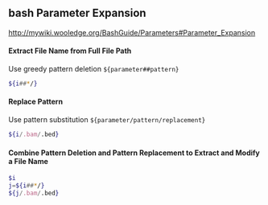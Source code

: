 ## bash Parameter Expansion

<http://mywiki.wooledge.org/BashGuide/Parameters#Parameter_Expansion>

#### Extract File Name from Full File Path

Use greedy pattern deletion `${parameter##pattern}`

```bash
${i##*/}
```
#### Replace Pattern

Use pattern substitution `${parameter/pattern/replacement}`

```bash
${i/.bam/.bed}
```
#### Combine Pattern Deletion and Pattern Replacement to Extract and Modify a File Name

```bash
$i
j=${i##*/}
${j/.bam/.bed}
```

